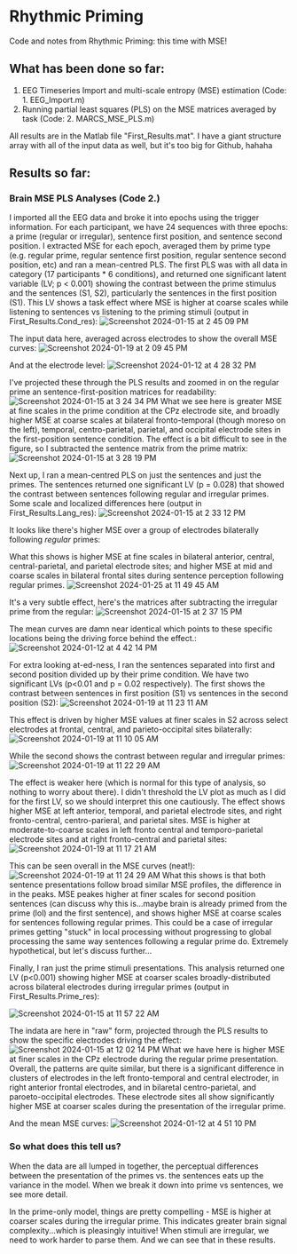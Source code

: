 # Rhythmic Priming
Code and notes from Rhythmic Priming: this time with MSE!

## What has been done so far:
1. EEG Timeseries Import and multi-scale entropy (MSE) estimation (Code: 1. EEG_Import.m)
2. Running partial least squares (PLS) on the MSE matrices averaged by task (Code: 2. MARCS_MSE_PLS.m)

All results are in the Matlab file "First_Results.mat". I have a giant structure array with all of the input data as well, but it's too big for Github, hahaha

## Results so far:
### Brain MSE PLS Analyses (Code 2.)
I imported all the EEG data and broke it into epochs using the trigger information. For each participant, we have 24 sequences with three epochs: a prime (regular or irregular), sentence first position, and sentence second position. I extracted MSE for each epoch, averaged them by prime type (e.g. regular prime, regular sentence first position, regular sentence second position, etc) and ran a mean-centred PLS. The first PLS was with all data in category (17 participants * 6 conditions), and returned one significant latent variable (LV; p < 0.001) showing the contrast between the prime stimulus and the sentences (S1, S2), particularly the sentences in the first position (S1). This LV shows a task effect where MSE is higher at coarse scales while listening to sentences vs listening to the priming stimuli (output in First_Results.Cond_res):
![Screenshot 2024-01-15 at 2 45 09 PM](https://github.com/fabsarah/Rhythmic-Priming/assets/31863074/02147fd9-a1a9-45ad-939b-f3c593ab866f)

The input data here, averaged across electrodes to show the overall MSE curves:
![Screenshot 2024-01-19 at 2 09 45 PM](https://github.com/fabsarah/Rhythmic-Priming/assets/31863074/a4fea228-43bf-429d-83f7-4f368425b9a1)


And at the electrode level:
![Screenshot 2024-01-12 at 4 28 32 PM](https://github.com/fabsarah/Passive-Listening/assets/31863074/cddccbed-ff1d-4823-aca9-cf0c2e0c3937)

I've projected these through the PLS results and zoomed in on the regular prime an sentence-first-position matrices for readability:
![Screenshot 2024-01-15 at 3 24 34 PM](https://github.com/fabsarah/Rhythmic-Priming/assets/31863074/0b8e8b46-25ad-4bed-befc-9aac19b2004f)
What we see here is greater MSE at fine scales in the prime condition at the CPz electrode site, and broadly higher MSE at coarse scales at bilateral fronto-temporal (though moreso on the left), temporal, centro-parietal, parietal, and occipital electrode sites in the first-position sentence condition. The effect is a bit difficult to see in the figure, so I subtracted the sentence matrix from the prime matrix:
![Screenshot 2024-01-15 at 3 28 19 PM](https://github.com/fabsarah/Rhythmic-Priming/assets/31863074/76426b94-19a6-4c50-88c8-256ddd1e64e6)

Next up, I ran a mean-centred PLS on just the sentences and just the primes. The sentences returned one significant LV (p = 0.028) that showed the contrast between sentences following regular and irregular primes. Some scale and localized differences here (output in First_Results.Lang_res):
![Screenshot 2024-01-15 at 2 33 12 PM](https://github.com/fabsarah/Rhythmic-Priming/assets/31863074/57322e78-386a-4ccc-aa34-0c698c50fcc4)

It looks like there's higher MSE over a group of electrodes bilaterally following *regular* primes:

What this shows is higher MSE at fine scales in bilateral anterior, central, central-parietal, and parietal electrode sites; and higher MSE at mid and coarse scales in bilateral frontal sites during sentence perception following regular primes. 
![Screenshot 2024-01-25 at 11 49 45 AM](https://github.com/fabsarah/Rhythmic-Priming/assets/31863074/bd61a773-7fb2-4d24-9bb5-f764df43842d)

It's a very subtle effect, here's the matrices after subtracting the irregular prime from the regular:
![Screenshot 2024-01-15 at 2 37 15 PM](https://github.com/fabsarah/Rhythmic-Priming/assets/31863074/9a78f7b3-07c1-47c6-967c-544033256463)

The mean curves are damn near identical which points to these specific locations being the driving force behind the effect.:
![Screenshot 2024-01-12 at 4 42 14 PM](https://github.com/fabsarah/Passive-Listening/assets/31863074/6814958f-cd87-403e-bb52-0a2b60e8a52b)

For extra looking at-ed-ness, I ran the sentences separated into first and second position divided up by their prime condition. We have two significant LVs (p<0.01 and p = 0.02 respectively). The first shows the contrast between sentences in first position (S1) vs sentences in the second position (S2):
![Screenshot 2024-01-19 at 11 23 11 AM](https://github.com/fabsarah/Rhythmic-Priming/assets/31863074/418fc5a3-7b86-4739-853b-abaa49121e11)

This effect is driven by higher MSE values at finer scales in S2 across select electrodes at frontal, central, and parieto-occipital sites bilaterally:
![Screenshot 2024-01-19 at 11 10 05 AM](https://github.com/fabsarah/Rhythmic-Priming/assets/31863074/58c943f7-c113-4904-ad6e-9f18dd7caf4a)

While the second shows the contrast between regular and irregular primes:
![Screenshot 2024-01-19 at 11 22 29 AM](https://github.com/fabsarah/Rhythmic-Priming/assets/31863074/205d92e9-fd92-452e-85fd-3da87ba9e026)

The effect is weaker here (which is normal for this type of analysis, so nothing to worry about there). I didn't threshold the LV plot as much as I did for the first LV, so we should interpret this one cautiously. The effect shows higher MSE at left anterior, temporal, and parietal electrode sites, and right fronto-central, centro-parieral, and parietal sites. MSE is higher at moderate-to-coarse scales in left fronto central and temporo-parietal electrode sites and at right fronto-central and parietal sites:
![Screenshot 2024-01-19 at 11 17 21 AM](https://github.com/fabsarah/Rhythmic-Priming/assets/31863074/07d3a2a0-a6ed-4dd4-a294-a2d4e95fa36a)

This can be seen overall in the MSE curves (neat!):
![Screenshot 2024-01-19 at 11 24 29 AM](https://github.com/fabsarah/Rhythmic-Priming/assets/31863074/50eb8774-aafb-448e-99f3-c621ad9ca37b)
What this shows is that both sentence presentations follow broad similar MSE profiles, the difference in in the peaks. MSE peakes higher at finer scales for second position sentences (can discuss why this is...maybe brain is already primed from the prime (lol) and the first sentence), and shows higher MSE at coarse scales for sentences following regular primes. This could be a case of irregular primes getting "stuck" in local processing without progressing to global processing the same way sentences following a regular prime do. Extremely hypothetical, but let's discuss further...

Finally, I ran just the prime stimuli presentations. This analysis returned one LV (p<0.001) showing higher MSE at coarser scales broadly-distributed across bilateral electrodes during irregular primes (output in First_Results.Prime_res):

![Screenshot 2024-01-15 at 11 57 22 AM](https://github.com/fabsarah/Rhythmic-Priming/assets/31863074/131babd2-f9b3-4e80-9df3-f7cd26640c6e)

The indata are here in "raw" form, projected through the PLS results to show the specific electrodes driving the effect:
![Screenshot 2024-01-15 at 12 02 14 PM](https://github.com/fabsarah/Rhythmic-Priming/assets/31863074/f9d64f01-6bc7-48c4-8f67-7578d9bbdcae)
What we have here is higher MSE at finer scales in the CPz electrode during the regular prime presentation. Overall, the patterns are quite similar, but there is a significant difference in clusters of electrodes in the left fronto-temporal and central electroder, in right anterior frontal electrodes, and in bilaretal centro-parietal, and paroeto-occipital electrodes. These electrode sites all show significantly higher MSE at coarser scales during the presentation of the irregular prime. 

And the mean MSE curves:
![Screenshot 2024-01-12 at 4 51 10 PM](https://github.com/fabsarah/Passive-Listening/assets/31863074/981225c5-0cbd-4a6c-9ec9-2573034e806d)

### So what does this tell us?
When the data are all lumped in together, the perceptual differences between the presentation of the primes vs. the sentences eats up the variance in the model. When we break it down into prime vs sentences, we see more detail. 

In the prime-only model, things are pretty compelling - MSE is higher at coarser scales during the irregular prime. This indicates greater brain signal complexity...which is pleasingly intuitive! When stimuli are irregular, we need to work harder to parse them. And we can see that in these results. 
